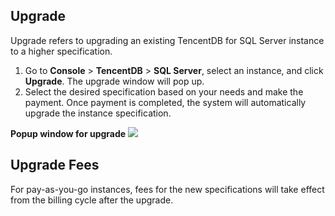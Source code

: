 ## Upgrade
Upgrade refers to upgrading an existing TencentDB for SQL Server instance to a higher specification.

1. Go to **Console** > **TencentDB** > **SQL Server**, select an instance, and click **Upgrade**. The upgrade window will pop up.	
2. Select the desired specification based on your needs and make the payment. Once payment is completed, the system will automatically upgrade the instance specification.

**Popup window for upgrade**
 ![](//mccdn.qcloud.com/static/img/4d6921e8a3253856bf056d96684bc911/image.png)


## Upgrade Fees
For pay-as-you-go instances, fees for the new specifications will take effect from the billing cycle after the upgrade. 


